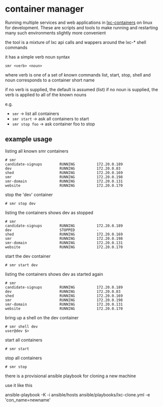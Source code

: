 # container manager

Running multiple services and web applications in
[lxc-containers](https://linuxcontainers.org/lxc/introduction/) on linux for
development. These are scripts and tools to make running and
restarting many such environments slightly more convenient

the tool is a mixture of lxc api calls and wappers around the lxc-* shell commands

it has a simple verb noun syntax

    smr <verb> <noun>

where verb is one of a set of known commands list, start, stop, shell
and noun corresponds to a container short name

if no verb is supplied, the default is assumed (list)
if no noun is supplied, the verb is applied to all of the known nouns

e.g.
- `smr` -> list all containers
- `smr start` -> ask all containers to start
- `smr stop foo` -> ask container foo to stop


## example usage

listing all known smr containers

    # smr
    candidate-signups        RUNNING          172.20.0.189
    dev                      RUNNING          172.20.0.83
    shed                     RUNNING          172.20.0.169
    smr                      RUNNING          172.20.0.198
    smr-domain               RUNNING          172.20.0.131
    website                  RUNNING          172.20.0.170

stop the 'dev' container

    # smr stop dev

listing the containers shows dev as stopped
    
    # smr
    candidate-signups        RUNNING          172.20.0.189
    dev                      STOPPED          -
    shed                     RUNNING          172.20.0.169
    smr                      RUNNING          172.20.0.198
    smr-domain               RUNNING          172.20.0.131
    website                  RUNNING          172.20.0.170

start the dev container

    # smr start dev

listing the containers shows dev as started again

    # smr
    candidate-signups        RUNNING          172.20.0.189
    dev                      RUNNING          172.20.0.83
    shed                     RUNNING          172.20.0.169
    smr                      RUNNING          172.20.0.198
    smr-domain               RUNNING          172.20.0.131
    website                  RUNNING          172.20.0.170

bring up a shell on the dev container
    
    # smr shell dev
    user@dev $>

start all containers

    # smr start

stop all containers

    # smr stop


there is a provisional ansible playbook for cloning a new machine

use it like this

ansible-playbook -K -i ansible/hosts ansible/playbooks/lxc-clone.yml -e 'con_name=newname'
